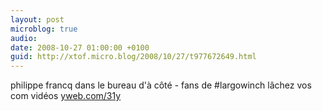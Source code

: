 ```yaml
---
layout: post
microblog: true
audio: 
date: 2008-10-27 01:00:00 +0100
guid: http://xtof.micro.blog/2008/10/27/t977672649.html
---
```

philippe francq dans le bureau d'à côté - fans de #largowinch lâchez vos com vidéos [yweb.com/31y](http://yweb.com/31y)
